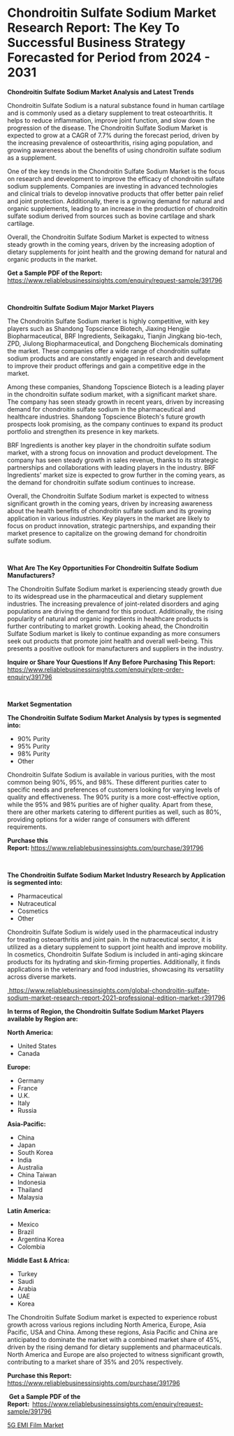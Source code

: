 <p><h1>Chondroitin Sulfate Sodium Market Research Report: The Key To Successful Business Strategy Forecasted for Period from 2024 - 2031</h1></p><p><strong>Chondroitin Sulfate Sodium Market Analysis and Latest Trends</strong></p>
<p><p>Chondroitin Sulfate Sodium is a natural substance found in human cartilage and is commonly used as a dietary supplement to treat osteoarthritis. It helps to reduce inflammation, improve joint function, and slow down the progression of the disease. The Chondroitin Sulfate Sodium Market is expected to grow at a CAGR of 7.7% during the forecast period, driven by the increasing prevalence of osteoarthritis, rising aging population, and growing awareness about the benefits of using chondroitin sulfate sodium as a supplement.</p><p>One of the key trends in the Chondroitin Sulfate Sodium Market is the focus on research and development to improve the efficacy of chondroitin sulfate sodium supplements. Companies are investing in advanced technologies and clinical trials to develop innovative products that offer better pain relief and joint protection. Additionally, there is a growing demand for natural and organic supplements, leading to an increase in the production of chondroitin sulfate sodium derived from sources such as bovine cartilage and shark cartilage.</p><p>Overall, the Chondroitin Sulfate Sodium Market is expected to witness steady growth in the coming years, driven by the increasing adoption of dietary supplements for joint health and the growing demand for natural and organic products in the market.</p></p>
<p><strong>Get a Sample PDF of the Report:&nbsp;</strong> <a href="https://www.reliablebusinessinsights.com/enquiry/request-sample/391796">https://www.reliablebusinessinsights.com/enquiry/request-sample/391796</a></p>
<p>&nbsp;</p>
<p><strong>Chondroitin Sulfate Sodium Major Market Players</strong></p>
<p><p>The Chondroitin Sulfate Sodium market is highly competitive, with key players such as Shandong Topscience Biotech, Jiaxing Hengjie Biopharmaceutical, BRF Ingredients, Seikagaku, Tianjin Jingkang bio-tech, ZPD, Jiulong Biopharmaceutical, and Dongcheng Biochemicals dominating the market. These companies offer a wide range of chondroitin sulfate sodium products and are constantly engaged in research and development to improve their product offerings and gain a competitive edge in the market.</p><p>Among these companies, Shandong Topscience Biotech is a leading player in the chondroitin sulfate sodium market, with a significant market share. The company has seen steady growth in recent years, driven by increasing demand for chondroitin sulfate sodium in the pharmaceutical and healthcare industries. Shandong Topscience Biotech's future growth prospects look promising, as the company continues to expand its product portfolio and strengthen its presence in key markets.</p><p>BRF Ingredients is another key player in the chondroitin sulfate sodium market, with a strong focus on innovation and product development. The company has seen steady growth in sales revenue, thanks to its strategic partnerships and collaborations with leading players in the industry. BRF Ingredients' market size is expected to grow further in the coming years, as the demand for chondroitin sulfate sodium continues to increase.</p><p>Overall, the Chondroitin Sulfate Sodium market is expected to witness significant growth in the coming years, driven by increasing awareness about the health benefits of chondroitin sulfate sodium and its growing application in various industries. Key players in the market are likely to focus on product innovation, strategic partnerships, and expanding their market presence to capitalize on the growing demand for chondroitin sulfate sodium.</p></p>
<p>&nbsp;</p>
<p><strong>What Are The Key Opportunities For Chondroitin Sulfate Sodium Manufacturers?</strong></p>
<p><p>The Chondroitin Sulfate Sodium market is experiencing steady growth due to its widespread use in the pharmaceutical and dietary supplement industries. The increasing prevalence of joint-related disorders and aging populations are driving the demand for this product. Additionally, the rising popularity of natural and organic ingredients in healthcare products is further contributing to market growth. Looking ahead, the Chondroitin Sulfate Sodium market is likely to continue expanding as more consumers seek out products that promote joint health and overall well-being. This presents a positive outlook for manufacturers and suppliers in the industry.</p></p>
<p><strong>Inquire or Share Your Questions If Any Before Purchasing This Report:</strong> <a href="https://www.reliablebusinessinsights.com/enquiry/pre-order-enquiry/391796">https://www.reliablebusinessinsights.com/enquiry/pre-order-enquiry/391796</a></p>
<p>&nbsp;</p>
<p><strong>Market Segmentation</strong></p>
<p><strong>The Chondroitin Sulfate Sodium Market Analysis by types is segmented into:</strong></p>
<p><ul><li>90% Purity</li><li>95% Purity</li><li>98% Purity</li><li>Other</li></ul></p>
<p><p>Chondroitin Sulfate Sodium is available in various purities, with the most common being 90%, 95%, and 98%. These different purities cater to specific needs and preferences of customers looking for varying levels of quality and effectiveness. The 90% purity is a more cost-effective option, while the 95% and 98% purities are of higher quality. Apart from these, there are other markets catering to different purities as well, such as 80%, providing options for a wider range of consumers with different requirements.</p></p>
<p><strong>Purchase this Report:&nbsp;</strong><a href="https://www.reliablebusinessinsights.com/purchase/391796">https://www.reliablebusinessinsights.com/purchase/391796</a></p>
<p>&nbsp;</p>
<p><strong>The Chondroitin Sulfate Sodium Market Industry Research by Application is segmented into:</strong></p>
<p><ul><li>Pharmaceutical</li><li>Nutraceutical</li><li>Cosmetics</li><li>Other</li></ul></p>
<p><p>Chondroitin Sulfate Sodium is widely used in the pharmaceutical industry for treating osteoarthritis and joint pain. In the nutraceutical sector, it is utilized as a dietary supplement to support joint health and improve mobility. In cosmetics, Chondroitin Sulfate Sodium is included in anti-aging skincare products for its hydrating and skin-firming properties. Additionally, it finds applications in the veterinary and food industries, showcasing its versatility across diverse markets.</p></p>
<p><a href="https://www.reliablebusinessinsights.com/global-chondroitin-sulfate-sodium-market-research-report-2021-professional-edition-market-r391796">&nbsp;https://www.reliablebusinessinsights.com/global-chondroitin-sulfate-sodium-market-research-report-2021-professional-edition-market-r391796</a></p>
<p><strong>In terms of Region, the Chondroitin Sulfate Sodium Market Players available by Region are:</strong></p>
<p>
    <p> <strong> North America: </strong>
        <ul>
            <li>United States</li>
            <li>Canada</li>
        </ul>
        </p> 
    <p> <strong> Europe: </strong>
        <ul>
            <li>Germany</li>
            <li>France</li>
            <li>U.K.</li>
            <li>Italy</li>
            <li>Russia</li>
        </ul>
        </p> 
    <p> <strong> Asia-Pacific: </strong>
        <ul>
            <li>China</li>
            <li>Japan</li>
            <li>South Korea</li>
            <li>India</li>
            <li>Australia</li>
            <li>China Taiwan</li>
            <li>Indonesia</li>
            <li>Thailand</li>
            <li>Malaysia</li>
        </ul>
        </p> 
    <p> <strong> Latin America: </strong>
        <ul>
            <li>Mexico</li>
            <li>Brazil</li>
            <li>Argentina Korea</li>
            <li>Colombia</li>
        </ul>
        </p> 
    <p> <strong> Middle East & Africa: </strong>
        <ul>
            <li>Turkey</li>
            <li>Saudi</li>
            <li>Arabia</li>
            <li>UAE</li>
            <li>Korea</li>
        </ul>
    </p>
    </p>
<p><p>The Chondroitin Sulfate Sodium market is expected to experience robust growth across various regions including North America, Europe, Asia Pacific, USA and China. Among these regions, Asia Pacific and China are anticipated to dominate the market with a combined market share of 45%, driven by the rising demand for dietary supplements and pharmaceuticals. North America and Europe are also projected to witness significant growth, contributing to a market share of 35% and 20% respectively.</p></p>
<p><strong>Purchase this Report: </strong><a href="https://www.reliablebusinessinsights.com/purchase/391796">https://www.reliablebusinessinsights.com/purchase/391796</a></p>
<p>&nbsp;<strong>Get a Sample PDF of the Report:&nbsp;&nbsp;</strong><a href="https://www.reliablebusinessinsights.com/enquiry/request-sample/391796">https://www.reliablebusinessinsights.com/enquiry/request-sample/391796</a></p>
<p><strong></strong></p>
<p><p><a href="https://github.com/wrwgzwbr35/Market-Research-Report-List-1/blob/main/5g-emi-film-market.md">5G EMI Film Market</a></p></p>
